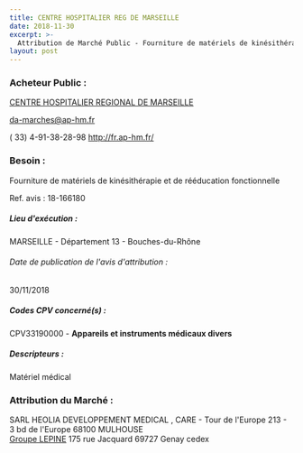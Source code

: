 ```yaml
---
title: CENTRE HOSPITALIER REG DE MARSEILLE
date: 2018-11-30
excerpt: >-
  Attribution de Marché Public - Fourniture de matériels de kinésithérapie et de rééducation fonctionnelle
layout: post
---
```


### Acheteur Public : 
<a href="/acheteur-33/siren-261300081"> CENTRE HOSPITALIER REGIONAL DE MARSEILLE</a><br/>



da-marches@ap-hm.fr

( 33) 4-91-38-28-98
http://fr.ap-hm.fr/
### Besoin :

Fourniture de matériels de kinésithérapie et de rééducation fonctionnelle

Ref. avis : 18-166180


##### Lieu d'exécution :

MARSEILLE - Département 13 - Bouches-du-Rhône

###### Date de publication de l'avis d'attribution : 
30/11/2018

##### Codes CPV concerné(s) :
CPV33190000 - **Appareils et instruments médicaux divers** <br/>

##### Descripteurs :
Matériel médical <br/>

### Attribution du Marché :
SARL HEOLIA DEVELOPPEMENT MEDICAL , CARE - Tour de l'Europe 213 - 3 bd de l'Europe 68100 MULHOUSE <br/>
<a href="/entreprise-272/siren-957503642"> Groupe LEPINE</a>    175 rue Jacquard 69727 Genay cedex <br/>
